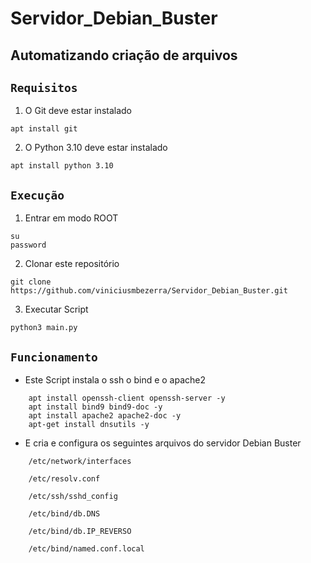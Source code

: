 # Servidor_Debian_Buster

## Automatizando criação de arquivos

## ``Requisitos``

1. O Git deve estar instalado

```
apt install git
```

2. O Python 3.10 deve estar instalado

```
apt install python 3.10
```

## ``Execução``

1. Entrar em modo ROOT

```
su
password
```

2. Clonar este repositório

```
git clone https://github.com/viniciusmbezerra/Servidor_Debian_Buster.git
```

3. Executar Script

```
python3 main.py
```

## ``Funcionamento``

* Este Script instala o ssh o bind e o apache2

```
    apt install openssh-client openssh-server -y
    apt install bind9 bind9-doc -y
    apt install apache2 apache2-doc -y
    apt-get install dnsutils -y
```

* E cria e configura os seguintes arquivos do servidor Debian Buster
```
    /etc/network/interfaces

    /etc/resolv.conf

    /etc/ssh/sshd_config

    /etc/bind/db.DNS

    /etc/bind/db.IP_REVERSO
    
    /etc/bind/named.conf.local
    
```
